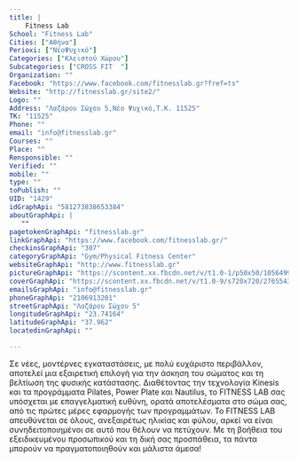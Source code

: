 ```yaml
---
title: |
    Fitness Lab
School: "Fitness Lab"
Cities: ["Αθήνα"]
Perioxi: ["ΝέοΨυχικό"]
Categories: ["Κλειστού Χώρου"]
Subcategories: ["CROSS FIT  "]
Organization: ""
Facebook: "https://www.facebook.com/fitnesslab.gr?fref=ts"
Website: "http://fitnesslab.gr/site2/"
Logo: ""
Address: "Λαζάρου Σώχου 5,Νέο Ψυχικό,Τ.Κ. 11525"
TK: "11525"
Phone: ""
email: "info@fitnesslab.gr"
Courses: ""
Place: ""
Rensponsible: ""
Verified: ""
mobile: ""
type: ""
toPublish: ""
UID: "1429"
idGraphApi: "581273838653384"
aboutGraphApi: | 
   ""
pagetokenGraphApi: "fitnesslab.gr"
linkGraphApi: "https://www.facebook.com/fitnesslab.gr/"
checkinsGraphApi: "307"
categoryGraphApi: "Gym/Physical Fitness Center"
websiteGraphApi: "http://www.fitnesslab.gr"
pictureGraphApi: "https://scontent.xx.fbcdn.net/v/t1.0-1/p50x50/10564996_613094165471351_584615283032566063_n.jpg?oh=5ca5d6d85ff3a95493562046be541e86&amp;oe=5B3D9705"
coverGraphApi: "https://scontent.xx.fbcdn.net/v/t1.0-9/s720x720/27655439_1556997381081020_7753320358576472010_n.png?oh=00e9b6826b987efcd67d6842c0b5cfb3&amp;oe=5B45262E"
emailsGraphApi: "info@fitnesslab.gr"
phoneGraphApi: "2106913201"
streetGraphApi: "Λαζάρου Σώχου 5"
longitudeGraphApi: "23.74164"
latitudeGraphApi: "37.962"
locatedinGraphApi: ""

---
```


Σε νέες, μοντέρνες εγκαταστάσεις, με πολύ ευχάριστο περιβάλλον, αποτελεί μια εξαιρετική επιλογή για την άσκηση του σώματος και τη βελτίωση της φυσικής κατάστασης. Διαθέτοντας την τεχνολογία Kinesis και τα προγράμματα Pilates, Power Plate και Nautilus, το FITNESS LAB σας υπόσχεται με επαγγελματική ευθύνη, ορατά αποτελέσματα στο σώμα σας, από τις πρώτες μέρες εφαρμογής των προγραμμάτων. To FITNESS LAB απευθύνεται σε όλους, ανεξαιρέτως ηλικίας και φύλου, αρκεί να είναι συνηδειτοποιημένοι σε αυτό που θέλουν να πετύχουν. Με τη βοήθεια του εξειδικευμένου προσωπικού και τη δική σας προσπάθεια, τα πάντα μπορούν να πραγματοποιηθούν και μάλιστα άμεσα!

